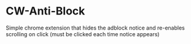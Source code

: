 # CW-Anti-Block
Simple chrome extension that hides the adblock notice and re-enables scrolling on click (must be clicked each time notice appears)
